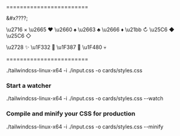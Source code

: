 
========================

&#x????;

<b></b>
\u2716 ×
\u2665 ♥️
\u2660 ♠️
\u2663 ♣️
\u2666 ♦️
\u21bb ↻
\u25C6 ◆
\u25C6 ◇

\u2728  ✨
\u1F332 🌲
\u1F387 🎇
\u1F480 💀

========================

./tailwindcss-linux-x64 -i ./input.css -o cards/styles.css

### Start a watcher
./tailwindcss-linux-x64 -i ./input.css -o cards/styles.css --watch

### Compile and minify your CSS for production
./tailwindcss-linux-x64 -i ./input.css -o cards/styles.css --minify